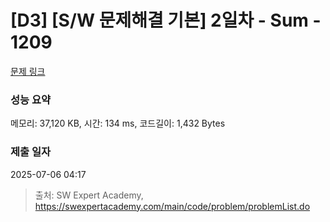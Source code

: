 # [D3] [S/W 문제해결 기본] 2일차 - Sum - 1209 

[문제 링크](https://swexpertacademy.com/main/code/problem/problemDetail.do?contestProbId=AV13_BWKACUCFAYh) 

### 성능 요약

메모리: 37,120 KB, 시간: 134 ms, 코드길이: 1,432 Bytes

### 제출 일자

2025-07-06 04:17



> 출처: SW Expert Academy, https://swexpertacademy.com/main/code/problem/problemList.do